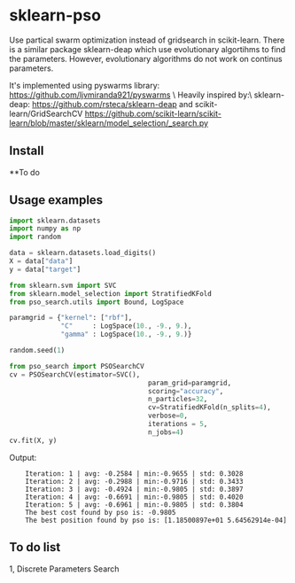 # sklearn-pso
Use partical swarm optimization instead of gridsearch in scikit-learn. There is a similar package sklearn-deap which use evolutionary algortihms to find the parameters. However, evolutionary algorithms do not work on continus parameters.

It's implemented using pyswarms library: https://github.com/ljvmiranda921/pyswarms \\
Heavily inspired by:\\
sklearn-deap: https://github.com/rsteca/sklearn-deap and scikit-learn/GridSearchCV https://github.com/scikit-learn/scikit-learn/blob/master/sklearn/model_selection/_search.py

Install
-------

**To do

Usage examples
--------------

```python
import sklearn.datasets
import numpy as np
import random

data = sklearn.datasets.load_digits()
X = data["data"]
y = data["target"]

from sklearn.svm import SVC
from sklearn.model_selection import StratifiedKFold
from pso_search.utils import Bound, LogSpace

paramgrid = {"kernel": ["rbf"],
             "C"     : LogSpace(10., -9., 9.),
             "gamma" : LogSpace(10., -9., 9.)}

random.seed(1)

from pso_search import PSOSearchCV
cv = PSOSearchCV(estimator=SVC(),
                                   param_grid=paramgrid,
                                   scoring="accuracy",
                                   n_particles=32, 
                                   cv=StratifiedKFold(n_splits=4),
                                   verbose=0,
                                   iterations = 5, 
                                   n_jobs=4)
cv.fit(X, y)
```

Output:

        Iteration: 1 | avg: -0.2584 | min:-0.9655 | std: 0.3028
        Iteration: 2 | avg: -0.2988 | min:-0.9716 | std: 0.3433
        Iteration: 3 | avg: -0.4924 | min:-0.9805 | std: 0.3897
        Iteration: 4 | avg: -0.6691 | min:-0.9805 | std: 0.4020
        Iteration: 5 | avg: -0.6961 | min:-0.9805 | std: 0.3804
        The best cost found by pso is: -0.9805
        The best position found by pso is: [1.18500897e+01 5.64562914e-04]
        
To do list
----------

1, Discrete Parameters Search
